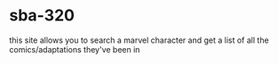 # sba-320

this site allows you to search a marvel character and get a list of all the comics/adaptations they've been in


